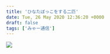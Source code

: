 ```yaml
---
title: 'ひなたぼっこをする二匹'
date: Tue, 26 May 2020 12:36:20 +0000
draft: false
tags: ['みゃー通信']
---
```


[![](/images/2020/05/img_0514-scaled.jpg)](/images/2020/05/img_0514-scaled.jpg)